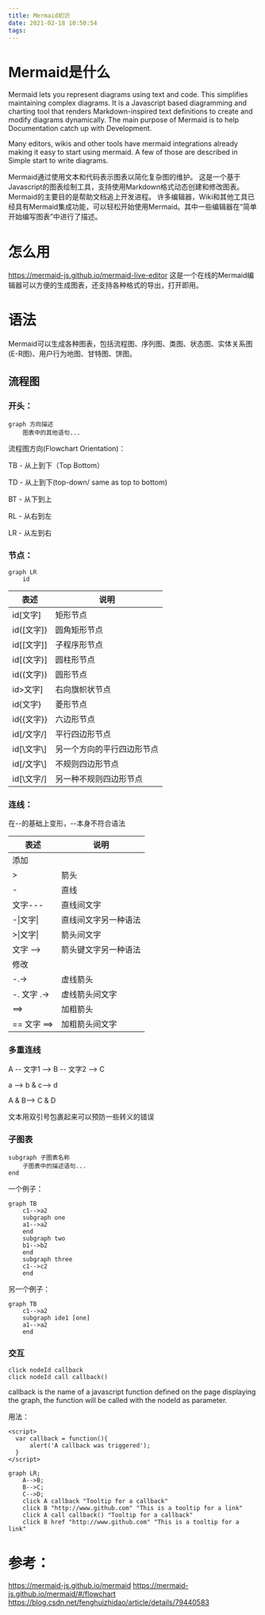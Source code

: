 ```yaml
---
title: Mermaid初识
date: 2021-02-18 10:50:54
tags:
---
```


# Mermaid是什么

Mermaid lets you represent diagrams using text and code. This simplifies maintaining complex diagrams. It is a Javascript based diagramming and charting tool that renders Markdown-inspired text definitions to create and modify diagrams dynamically. The main purpose of Mermaid is to help Documentation catch up with Development.

Many editors, wikis and other tools have mermaid integrations already making it easy to start using mermaid. A few of those are described in Simple start to write diagrams.

Mermaid通过使用文本和代码表示图表以简化复杂图的维护。 这是一个基于Javascript的图表绘制工具，支持使用Markdown格式动态创建和修改图表。 Mermaid的主要目的是帮助文档追上开发进程。
许多编辑器，Wiki和其他工具已经具有Mermaid集成功能，可以轻松开始使用Mermaid。其中一些编辑器在“简单开始编写图表”中进行了描述。

# 怎么用

https://mermaid-js.github.io/mermaid-live-editor
这是一个在线的Mermaid编辑器可以方便的生成图表，还支持各种格式的导出，打开即用。

# 语法
Mermaid可以生成各种图表，包括流程图、序列图、类图、状态图、实体关系图(E-R图)、用户行为地图、甘特图、饼图。

## 流程图

### 开头：
```
graph 方向描述
    图表中的其他语句...
```

流程图方向(Flowchart Orientation)：

TB - 从上到下（Top Bottom）

TD - 从上到下(top-down/ same as top to bottom)

BT - 从下到上

RL - 从右到左

LR - 从左到右

### 节点：
```
graph LR
    id
```

| 表述 | 说明 |
|  ----  | ----  |
| id[文字] | 矩形节点 |
| id([文字]) | 圆角矩形节点 |
| id[[文字]] | 子程序形节点 |
| id[(文字)] | 圆柱形节点 |
| id((文字)) | 圆形节点 |
| id>文字] | 右向旗帜状节点 |
| id{文字} | 菱形节点 |
| id{{文字}} | 六边形节点 |
| id[/文字/] | 平行四边形节点 |
| id[\文字\\] | 另一个方向的平行四边形节点 |
| id[/文字\\] | 不规则四边形节点 |
| id[\文字/] | 另一种不规则四边形节点 |

### 连线：

在--的基础上变形，--本身不符合语法

| 表述 | 说明 |
|  ----  | ----  |
| 添加 | |
| > | 箭头 |
| - | 直线 |
| 文字---| 直线间文字 |
| -\|文字\| | 直线间文字另一种语法 |
| >\|文字\| | 箭头间文字 |
|  文字 --> | 箭头键文字另一种语法 |
| 修改 | |
| -.-> | 虚线箭头 |
| -. 文字 .-> | 虚线箭头间文字 |
| ==> | 加粗箭头 |
| == 文字 ==> | 加粗箭头间文字 |

### 多重连线

 A -- 文字1 --> B -- 文字2 --> C

 a --> b & c--> d

 A & B--> C & D

文本用双引号包裹起来可以预防一些转义的错误

### 子图表
```
subgraph 子图表名称
    子图表中的描述语句...
end
```
一个例子：
```
graph TB
    c1-->a2
    subgraph one
    a1-->a2
    end
    subgraph two
    b1-->b2
    end
    subgraph three
    c1-->c2
    end
```
另一个例子：
```
graph TB
    c1-->a2
    subgraph ide1 [one]
    a1-->a2
    end
```

### 交互

```
click nodeId callback
click nodeId call callback()
```
callback is the name of a javascript function defined on the page displaying the graph, the function will be called with the nodeId as parameter.

用法：
```
<script>
  var callback = function(){
      alert('A callback was triggered');
  }
</script>
```
```
graph LR;
    A-->B;
    B-->C;
    C-->D;
    click A callback "Tooltip for a callback"
    click B "http://www.github.com" "This is a tooltip for a link"
    click A call callback() "Tooltip for a callback"
    click B href "http://www.github.com" "This is a tooltip for a link"
```




# 参考：

https://mermaid-js.github.io/mermaid
https://mermaid-js.github.io/mermaid/#/flowchart
https://blog.csdn.net/fenghuizhidao/article/details/79440583